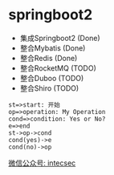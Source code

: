 # springboot2


- 集成Springboot2 (Done) 
- 整合Mybatis (Done)
- 整合Redis (Done)
- 整合RocketMQ (TODO)
- 整合Duboo (TODO)
- 整合Shiro (TODO)


```flow
st=>start: 开始
op=>operation: My Operation
cond=>condition: Yes or No?
e=>end
st->op->cond
cond(yes)->e
cond(no)->op
```

[微信公众号: intecsec](http://www.intecsec.com)
